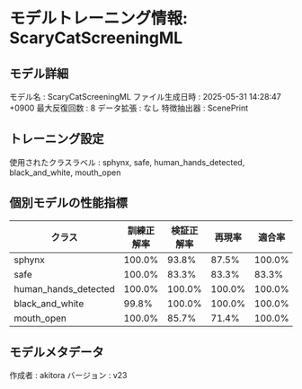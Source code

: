 # モデルトレーニング情報: ScaryCatScreeningML

## モデル詳細
モデル名           : ScaryCatScreeningML
ファイル生成日時   : 2025-05-31 14:28:47 +0900
最大反復回数     : 8
データ拡張       : なし
特徴抽出器       : ScenePrint

## トレーニング設定
使用されたクラスラベル : sphynx, safe, human_hands_detected, black_and_white, mouth_open

## 個別モデルの性能指標
| クラス | 訓練正解率 | 検証正解率 | 再現率 | 適合率 | F1スコア |
|--------|------------|------------|--------|--------|----------|
| sphynx | 100.0% | 93.8% | 87.5% | 100.0% | 93.3% |
| safe | 100.0% | 83.3% | 83.3% | 83.3% | 83.3% |
| human_hands_detected | 100.0% | 100.0% | 100.0% | 100.0% | 100.0% |
| black_and_white | 99.8% | 100.0% | 100.0% | 100.0% | 100.0% |
| mouth_open | 100.0% | 85.7% | 71.4% | 100.0% | 83.3% |

## モデルメタデータ
作成者            : akitora
バージョン          : v23